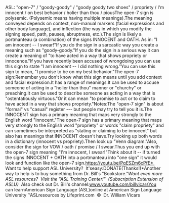 ASL: "open-7" / "goody-goody" 
		/ "goody goody two shoes" / propriety / I'm innocent / on best behavior / 
		holier than thou / piousThe open-7 sign is polysemic. (Polysemic means having multiple 
meanings).The meaning conveyed depends on context, non-manual markers (facial expressions 
and other body language), and inflection (the way in which you modify the 
signing speed, path, pauses, abruptness, etc.).The sign is likely a portmanteau (a combination) of the signs INNOCENT and OATH. 
As in: "I am innocent -- I swear!"If you do the sign in a sarcastic way you create a meaning such as 
"goody-goody."If you do the sign in a serious way it can create a meaning of "to have acted in 
a way that shows propriety or innocence."If you have recently been accused of wrongdoing you can use this sign to state 
"I am innocent -- I did nothing wrong."You can use this sign to mean, "I promise to be on my best behavior."The open-7 sign:Remember you don't know what this sign means until you add context and facial 
expression.It has a range of meanings.It can be used to accuse someone of acting in a "holier than thou" manner or 
"churchy" or preaching.It can be used to describe someone as acting in a way that is "ostentatiously 
virtuous."Or it can mean "to promise to act or to claim to have acted in a way that shows 
propriety."Notes:The "open-7 sign" is about "formal" vs "casual" register --- but people may try to tell you 
it is.The INNOCENT sign has a primary meaning that maps very strongly to the English 
word "innocent."The open-7 sign has a primary meaning that maps very strongly to the English 
word "propriety" or words "claim propriety" and can sometimes be interpreted as 
"stating or claiming to be innocent" but also has meanings that INNOCENT doesn't 
have.Try looking up both words in a dictionary (innocent vs propriety).Then look up "Venn diagram."Also, consider the sign for VOW / oath / promise / I swear.Thus you end up with the open-7 sign meaning "I'm innocent, I swear!"Think about it -- if turned the signs INNOCENT + OATH into a portmanteau into 
"one sign" it would look and function like the open-7 sign.https://youtu.be/PqESZm6cPfE* 
Want to help support ASL University?  It'seasy:DONATE(Thanks!)*Another way to help is to buy something from Dr. Bill's "Bookstore."*Want even more ASL resources?  Visit the "ASL Training Center!"  (Subscription 
Extension of ASLU)*  Also check out Dr. Bill's channel:www.youtube.com/billvicarsYou can learnAmerican Sign Language (ASL)online at American Sign Language University ™ASLresources by Lifeprint.com  ©  Dr. William Vicars
